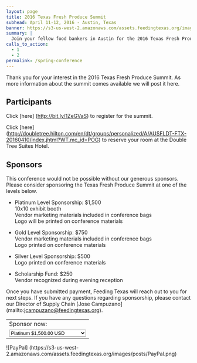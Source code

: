```yaml
---
layout: page
title: 2016 Texas Fresh Produce Summit
subhead: April 11-12, 2016 - Austin, Texas
banner: https://s3-us-west-2.amazonaws.com/assets.feedingtexas.org/images/banners/banner-02.jpg
summary: |
  Join your fellow food bankers in Austin for the 2016 Texas Fresh Produce Summit. 
calls_to_action:
  - 1
  - 2
permalink: /spring-conference
---
```

Thank you for your interest in the 2016 Texas Fresh Produce Summit. As more information about the summit comes available we will post it here.

## Participants
Click [here] (http://bit.ly/1ZeGVaS) to register for the summit.

Click [here] (http://doubletree.hilton.com/en/dt/groups/personalized/A/AUSFLDT-FTX-20160410/index.jhtml?WT.mc_id=POG) to reserve your room at the Double Tree Suites Hotel. 

## Sponsors

This conference would not be possible without our generous sponsors. Please consider sponsoring the Texas Fresh  Produce Summit at one of the levels below. 

*  Platinum Level Sponsorship: $1,500   
10x10 exhibit booth    
Vendor marketing materials included in conference bags   
Logo will be printed on conference materials    

*  Gold Level Sponsorship: $750   
Vendor marketing materials included in conference bags   
Logo printed on conference materials    

*  Silver Level Sponsorship: $500   
Logo printed on conference materials 

*  Scholarship Fund: $250   
Vendor recognized during evening reception

Once you have submitted payment, Feeding Texas will reach out to you for next steps. If you have any questions regarding sponsorship, please contact our Director of Supply Chain [Jose Campuzano] (mailto:jcampuzano@feedingtexas.org). 

<form action="https://www.paypal.com/cgi-bin/webscr" method="post" target="_top">
<input type="hidden" name="cmd" value="_s-xclick">
<input type="hidden" name="hosted_button_id" value="SBLXSMYAWUDFA">
<table>
<tr><td><input type="hidden" name="on0" value="Levels">Sponsor now:</td></tr><tr><td><select name="os0">
	<option value="Platinum">Platinum $1,500.00 USD</option>
	<option value="Gold">Gold $750.00 USD</option>
	<option value="Silver">Silver $500.00 USD</option>
	<option value="Scholarship Fund">Scholarship Fund $250.00 USD</option>
</select> </td></tr>
</table>
</form>
![PayPal] (https://s3-us-west-2.amazonaws.com/assets.feedingtexas.org/images/posts/PayPal.png)

